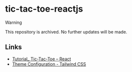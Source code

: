 # tic-tac-toe-reactjs

> [!WARNING]
> This repository is archived. No further updates will be made.


## Links

- [Tutorial_ Tic-Tac-Toe – React](https://react.dev/learn/tutorial-tic-tac-toe)
- [Theme Configuration - Tailwind CSS](https://tailwindcss.com/docs/theme)
